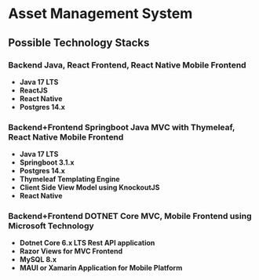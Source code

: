 # Asset Management System
## Possible Technology Stacks

### Backend Java, React Frontend, React Native Mobile Frontend
+ **Java 17 LTS**
+ **ReactJS**
+ **React Native**
+ **Postgres 14.x**

### Backend+Frontend Springboot Java MVC with Thymeleaf, React Native Mobile Frontend
+ **Java 17 LTS**
+ **Springboot 3.1.x**
+ **Postgres 14.x**
+ **Thymeleaf Templating Engine**
+ **Client Side View Model using KnockoutJS**
+ **React Native**

### Backend+Frontend DOTNET Core MVC, Mobile Frontend using Microsoft Technology
+ **Dotnet Core 6.x LTS Rest API application**
+ **Razor Views for MVC Frontend**
+ **MySQL 8.x**
+ **MAUI or Xamarin Application for Mobile Platform**
